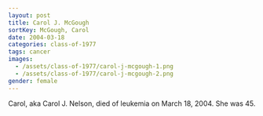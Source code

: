 ```yaml
---
layout: post
title: Carol J. McGough
sortKey: McGough, Carol
date: 2004-03-18
categories: class-of-1977
tags: cancer
images:
  - /assets/class-of-1977/carol-j-mcgough-1.png
  - /assets/class-of-1977/carol-j-mcgough-2.png
gender: female
---
```

Carol, aka Carol J. Nelson, died of leukemia on March 18, 2004. She was 45.
